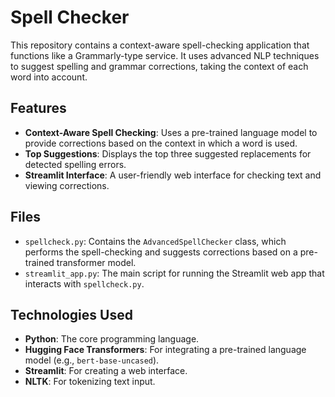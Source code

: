 # Spell Checker

This repository contains a context-aware spell-checking application that functions like a Grammarly-type service. It uses advanced NLP techniques to suggest spelling and grammar corrections, taking the context of each word into account.

## Features
- **Context-Aware Spell Checking**: Uses a pre-trained language model to provide corrections based on the context in which a word is used.
- **Top Suggestions**: Displays the top three suggested replacements for detected spelling errors.
- **Streamlit Interface**: A user-friendly web interface for checking text and viewing corrections.

## Files
- `spellcheck.py`: Contains the `AdvancedSpellChecker` class, which performs the spell-checking and suggests corrections based on a pre-trained transformer model.
- `streamlit_app.py`: The main script for running the Streamlit web app that interacts with `spellcheck.py`.

## Technologies Used
- **Python**: The core programming language.
- **Hugging Face Transformers**: For integrating a pre-trained language model (e.g., `bert-base-uncased`).
- **Streamlit**: For creating a web interface.
- **NLTK**: For tokenizing text input.

